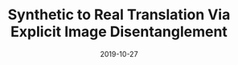 ---
title: "Synthetic to Real Translation Via Explicit Image Disentanglement"
collection: publications
permalink: /publication/cg2real
date: 2019-10-27
venue: ICCV
city: Seoul
state: "South Korea"
teaser:
thumbnail: 'cg2real.png'
authors: "Sai Bi, Kalyan Sunkavalli, Federico Perazzi, Eli Shechtman, Vladimir Kim, Ravi Ramamoorthi"
bibtex:
uri: cg2real.pdf
arxiv:
project:
poster:
data:
---